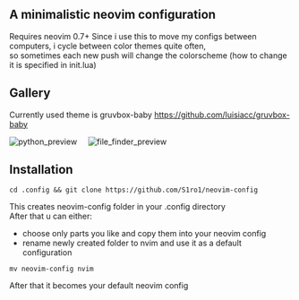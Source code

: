 ## A minimalistic neovim configuration

Requires neovim 0.7+
Since i use this to move my configs between computers, i cycle between color themes quite often, <br>
so sometimes each new push will change the colorscheme (how to change it is specified in init.lua)

## Gallery

Currently used theme is gruvbox-baby https://github.com/luisiacc/gruvbox-baby

![python_preview](https://user-images.githubusercontent.com/54212263/180611015-5f797098-44b9-4131-aa8d-2342f8d6fb93.png)
&nbsp;&nbsp;&nbsp;
![file_finder_preview](https://user-images.githubusercontent.com/54212263/180611003-f8607116-4de0-4cd2-b07c-2bcad161b05a.png)

## Installation
```console
cd .config && git clone https://github.com/S1ro1/neovim-config
```

This creates neovim-config folder in your .config directory <br>
After that u can either:
- choose only parts you like and copy them into your neovim config
- rename newly created folder to nvim and use it as a default configuration <br>

```console
mv neovim-config nvim
```

After that it becomes your default neovim config


